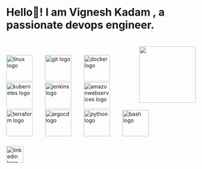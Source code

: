 <h1 align="left">Hello👋! I am  Vignesh Kadam , a passionate devops engineer.</h1>

###
<br>

<img align="right" height="150" src="https://i.imgflip.com/65efzo.gif"  />

###

<div align="left">
  <img src="https://cdn.jsdelivr.net/gh/devicons/devicon/icons/linux/linux-original.svg" height="70" alt="linux logo"  />
  <img width="25" />
  <img src="https://cdn.jsdelivr.net/gh/devicons/devicon/icons/git/git-original.svg" height="70" alt="git logo"  />
  <img width="25" />
  <img src="https://cdn.jsdelivr.net/gh/devicons/devicon/icons/docker/docker-original.svg" height="70" alt="docker logo"  />
  <img width="25" />
  <img src="https://cdn.jsdelivr.net/gh/devicons/devicon/icons/kubernetes/kubernetes-plain.svg" height="70" alt="kubernetes logo"  />
  <img width="25" />
  <img src="https://cdn.jsdelivr.net/gh/devicons/devicon/icons/jenkins/jenkins-original.svg" height="70" alt="jenkins logo"  />
  <img width="25" />
  <img src="https://cdn.jsdelivr.net/gh/devicons/devicon/icons/amazonwebservices/amazonwebservices-plain-wordmark.svg" height="70" alt="amazonwebservices logo"  />
  <img width="25" />
  <img src="https://cdn.jsdelivr.net/gh/devicons/devicon/icons/terraform/terraform-original.svg" height="70" alt="terraform logo"  />
  <img width="25" />
  <img src="https://cdn.jsdelivr.net/gh/devicons/devicon/icons/argocd/argocd-original.svg" height="70" alt="argocd logo"  />
  <img width="25" />
  <img src="https://cdn.jsdelivr.net/gh/devicons/devicon/icons/python/python-original.svg" height="70" alt="python logo"  />
  <img width="25" />
  <img src="https://cdn.jsdelivr.net/gh/devicons/devicon/icons/bash/bash-original.svg" height="70" alt="bash logo"  />
</div>

###

<div align="left">
  <a href="https://www.linkedin.com/in/vigneshkadam/" target="_blank">
    <img src="https://img.shields.io/static/v1?message=LinkedIn&logo=linkedin&label=&color=0077B5&logoColor=white&labelColor=&style=for-the-badge" height="45" alt="linkedin logo"  />
  </a>
</div>

###
